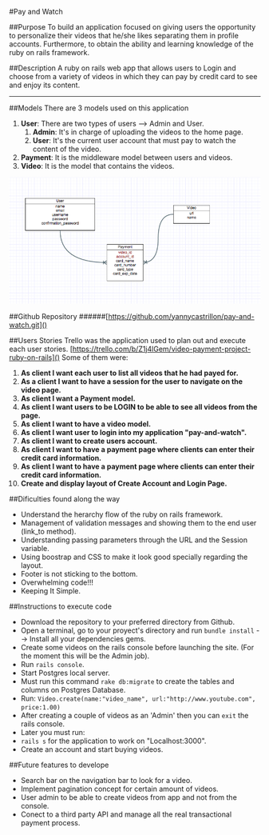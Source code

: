 
#Pay and Watch


##Purpose
To build an application focused on giving users the opportunity to personalize their videos that he/she likes separating them in profile accounts. Furthermore, to obtain the ability and learning knowledge of the ruby on rails framework.

##Description
A ruby on rails web app that allows users to Login and choose from a variety of videos in which they can pay by credit card to see and enjoy its content.
***

##Models
There are 3 models used on this application

1. **User**: There are two types of users --> Admin and User.
	1. **Admin**: It's in charge of uploading the videos to the home page.
	2. **User**: It's the current user account that must pay to watch the content of the video. 
2. **Payment**: It is the middleware model between users and videos.
3. **Video**: It is the model that contains the videos.

![](https://github.com/yannycastrillon/pay-and-watch/blob/master/User%20video%20payment%20RoR%20UML.png)

##Github Repository
######[https://github.com/yannycastrillon/pay-and-watch.git]()


##Users Stories
Trello was the application used to plan out and execute each user stories.
[https://trello.com/b/Z1j4lGem/video-payment-project-ruby-on-rails]()
Some of them were:

 1. **As client I want each user to list all videos that he had payed for.**
 2. **As a client I want to have a session for the user to navigate on the video page.**
 3. **As client I want a Payment model.**
 4. **As client I want users to be LOGIN to be able to see all videos from the page.**
 5. **As client I want to have a video model.**
 6. **As client I want user to login into my application "pay-and-watch".**
 7. **As client I want to create users account.**
 8. **As client I want to have a payment page where clients can enter their credit card information.**
 9. **As client I want to have a payment page where clients can enter their credit card information.**
 10. **Create and display layout of Create Account and Login Page.**

##Dificulties found along the way

* Understand the herarchy flow of the ruby on rails framework.
* Management of validation messages and showing them to the end user (link_to method).
* Understanding passing parameters through the URL and the Session variable.
* Using boostrap and CSS to make it look good specially regarding the layout.
* Footer is not sticking to the bottom.
* Overwhelming code!!! 
* Keeping It Simple.

##Instructions to execute code
* Download the repository to your preferred directory from Github.
* Open a terminal, go to your proyect's directory and run `bundle install` --> Install all your dependencies gems.
* Create some videos on the rails console before launching the site. (For the moment this will be the Admin job).
* Run `rails console`.
* Start Postgres local server.
* Must run this command `rake db:migrate` to create the tables and columns on Postgres Database. 
* Run: `Video.create(name:"video_name", url:"http://www.youtube.com", price:1.00)`
* After creating a couple of videos as an 'Admin' then you can `exit` the rails console.
* Later you must run:
* `rails s`  for the application to work on "Localhost:3000".
* Create an account and start buying videos. 


##Future features to develope
* Search bar on the navigation bar to look for a video.
* Implement pagination concept for certain amount of videos.
* User admin to be able to create videos from app and not from the console.
* Conect to a third party API and manage all the real transactional payment process.


